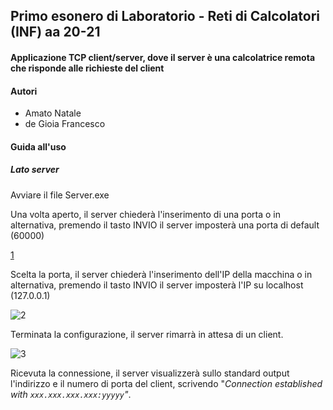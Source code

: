## Primo esonero di Laboratorio - Reti di Calcolatori (INF) aa 20-21

#### Applicazione TCP client/server, dove il server è una calcolatrice remota che risponde alle richieste del client



#### Autori

- Amato Natale
- de Gioia Francesco





#### Guida all'uso



##### Lato server

Avviare il file Server.exe

Una volta aperto, il server chiederà l'inserimento di una porta o in alternativa, premendo il tasto INVIO il server imposterà una porta di default (60000)

[1](https://user-images.githubusercontent.com/48321178/142228069-2d774920-23df-4d03-8985-6c79933ba0da.png)

Scelta la porta, il server chiederà l'inserimento dell'IP della macchina o in alternativa, premendo il tasto INVIO il server imposterà l'IP su localhost (127.0.0.1)

![2](https://user-images.githubusercontent.com/48321178/142228124-92b6206c-330e-4442-b556-afb3da75061c.png)

Terminata la configurazione, il server rimarrà in attesa di un client.

![3](https://user-images.githubusercontent.com/48321178/142228158-bd34afa8-5869-4280-a4d3-360f3895cc30.png)

Ricevuta la connessione, il server visualizzerà sullo standard output l'indirizzo e il numero di porta del client, scrivendo "*Connection established with `xxx.xxx.xxx.xxx:yyyyy`"*.
